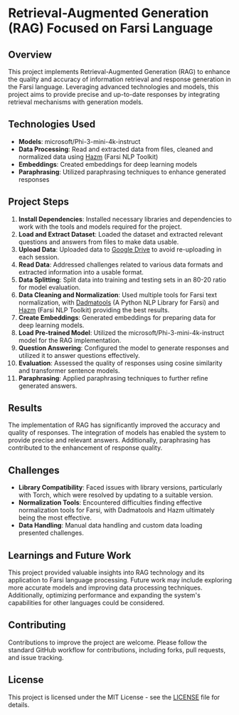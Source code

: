# Retrieval-Augmented Generation (RAG) Focused on Farsi Language

## Overview

This project implements Retrieval-Augmented Generation (RAG) to enhance the quality and accuracy of information retrieval and response generation in the Farsi language. Leveraging advanced technologies and models, this project aims to provide precise and up-to-date responses by integrating retrieval mechanisms with generation models.

## Technologies Used

- **Models**: microsoft/Phi-3-mini-4k-instruct
- **Data Processing**: Read and extracted data from files, cleaned and normalized data using [Hazm](https://github.com/roshan-research/hazm) (Farsi NLP Toolkit)
- **Embeddings**: Created embeddings for deep learning models
- **Paraphrasing**: Utilized paraphrasing techniques to enhance generated responses

## Project Steps

1. **Install Dependencies**: Installed necessary libraries and dependencies to work with the tools and models required for the project.
2. **Load and Extract Dataset**: Loaded the dataset and extracted relevant questions and answers from files to make data usable.
3. **Upload Data**: Uploaded data to [Google Drive](https://drive.google.com/file/d/10ubJZ0UgGM9wAHHuyfrhgRAuauLpZjAK/view?usp=sharing) to avoid re-uploading in each session.
4. **Read Data**: Addressed challenges related to various data formats and extracted information into a usable format.
5. **Data Splitting**: Split data into training and testing sets in an 80-20 ratio for model evaluation.
6. **Data Cleaning and Normalization**: Used multiple tools for Farsi text normalization, with [Dadmatools](https://github.com/Dadmatech/DadmaTools) (A Python NLP Library for Farsi) and [Hazm](https://github.com/roshan-research/hazm) (Farsi NLP Toolkit) providing the best results.
7. **Create Embeddings**: Generated embeddings for preparing data for deep learning models.
8. **Load Pre-trained Model**: Utilized the microsoft/Phi-3-mini-4k-instruct model for the RAG implementation.
9. **Question Answering**: Configured the model to generate responses and utilized it to answer questions effectively.
10. **Evaluation**: Assessed the quality of responses using cosine similarity and transformer sentence models.
11. **Paraphrasing**: Applied paraphrasing techniques to further refine generated answers.

## Results

The implementation of RAG has significantly improved the accuracy and quality of responses. The integration of models has enabled the system to provide precise and relevant answers. Additionally, paraphrasing has contributed to the enhancement of response quality.

## Challenges

- **Library Compatibility**: Faced issues with library versions, particularly with Torch, which were resolved by updating to a suitable version.
- **Normalization Tools**: Encountered difficulties finding effective normalization tools for Farsi, with Dadmatools and Hazm ultimately being the most effective.
- **Data Handling**: Manual data handling and custom data loading presented challenges.

## Learnings and Future Work

This project provided valuable insights into RAG technology and its application to Farsi language processing. Future work may include exploring more accurate models and improving data processing techniques. Additionally, optimizing performance and expanding the system's capabilities for other languages could be considered.

## Contributing

Contributions to improve the project are welcome. Please follow the standard GitHub workflow for contributions, including forks, pull requests, and issue tracking.

## License

This project is licensed under the MIT License - see the [LICENSE](LICENSE) file for details.
